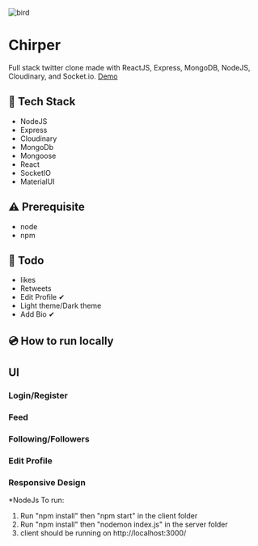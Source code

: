 ![bird](https://user-images.githubusercontent.com/57127141/102688594-bbcbf200-41c5-11eb-8e00-c5813dde5ee9.jpg)
# Chirper
Full stack twitter clone made with ReactJS, Express, MongoDB, NodeJS, Cloudinary, and Socket.io.
[Demo](https://www.youtube.com/watch?v=rxy0JVqLVO0&feature=youtu.be)

## 🚀 Tech Stack
* NodeJS
* Express
* Cloudinary
* MongoDb
* Mongoose
* React
* SocketIO
* MaterialUI

## ⚠️ Prerequisite
* node
* npm

## 📜 Todo
* likes
* Retweets
* Edit Profile ✔ 
* Light theme/Dark theme
* Add Bio ✔ 

## 💿 How to run locally
## UI 

### Login/Register

### Feed


### Following/Followers

### Edit Profile

### Responsive Design
*NodeJs
To run: 
1. Run "npm install" then "npm start" in the client folder 
2. Run "npm install" then "nodemon index.js" in the server folder
3. client should be running on http://localhost:3000/
  
